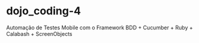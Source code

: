 # dojo_coding-4
Automação de Testes Mobile com o Framework BDD + Cucumber + Ruby + Calabash + ScreenObjects
